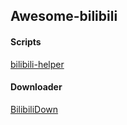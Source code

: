 ## Awesome-bilibili

#### Scripts

[bilibili-helper](https://github.com/ipcjs/bilibili-helpe)

#### Downloader

[BilibiliDown](https://github.com/nICEnnnnnnnLee/BilibiliDown)

